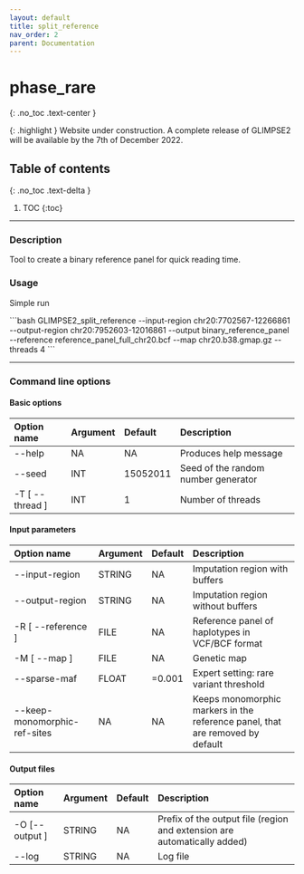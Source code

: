 ```yaml
---
layout: default
title: split_reference
nav_order: 2
parent: Documentation
---
```

# phase_rare
{: .no_toc .text-center }

{: .highlight }
Website under construction. A complete release of GLIMPSE2 will be available by the 7th of December 2022.


## Table of contents
{: .no_toc .text-delta }

1. TOC
{:toc}

---

### Description
Tool to create a binary reference panel for quick reading time.

### Usage
Simple run

<div class="code-example" markdown="1">
```bash
GLIMPSE2_split_reference --input-region chr20:7702567-12266861 --output-region chr20:7952603-12016861 --output binary_reference_panel --reference reference_panel_full_chr20.bcf --map chr20.b38.gmap.gz --threads 4
```
</div>

---

### Command line options

#### Basic options

| Option name 	       | Argument| Default  | Description |
|:---------------------|:--------|:---------|:-------------------------------------|
| \-\-help             | NA      | NA       | Produces help message |
| \-\-seed             | INT     | 15052011 | Seed of the random number generator  |
| \-T \[ \-\-thread \] | INT     | 1        | Number of threads |



#### Input parameters

| Option name 	       | Argument| Default  | Description |
|:---------------------|:--------|:---------|:-------------------------------------|
| \-\-input-region     | STRING  | NA       | Imputation region with buffers |
| \-\-output-region    | STRING  | NA       | Imputation region without buffers |
| \-R \[ \-\-reference \] | FILE    | NA       | Reference panel of haplotypes in VCF/BCF format |
| \-M \[ \-\-map \]    | FILE    | NA       | Genetic map |
| \-\-sparse-maf       | FLOAT   | =0.001   | Expert setting: rare variant threshold |
| \-\-keep-monomorphic-ref-sites | NA       | NA       | Keeps monomorphic markers in the reference panel, that are removed by default |

#### Output files

| Option name 	       | Argument| Default  | Description |
|:---------------------|:--------|:---------|:-------------------------------------|
| \-O \[\-\-output \]  | STRING  | NA       | Prefix of the output file (region and extension are automatically added) |
| \-\-log              | STRING  | NA       | Log file  |

